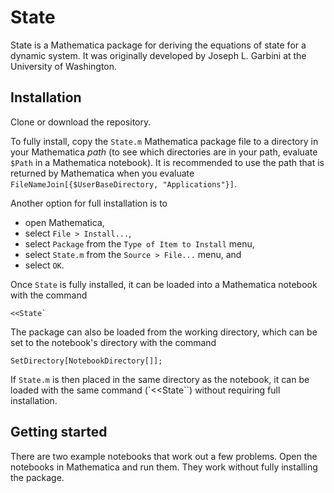 # State
State is a Mathematica package for deriving the equations of state for a dynamic system. It was originally developed by Joseph L. Garbini at the University of Washington.

## Installation
Clone or download the repository. 

To fully install, copy the `State.m` Mathematica package file to a directory in your Mathematica *path* (to see which directories are in your path, evaluate `$Path` in a Mathematica notebook). It is recommended to use the path that is returned by Mathematica when you evaluate `FileNameJoin[{$UserBaseDirectory, "Applications"}]`.

Another option for full installation is to 

- open Mathematica, 
- select `File > Install...`, 
- select `Package` from the `Type of Item to Install` menu,
- select `State.m` from the `Source > File...` menu, and
- select `OK`.

Once `State` is fully installed, it can be loaded into a Mathematica notebook with the command

    <<State`

The package can also be loaded from the working directory, which can be set to the notebook's directory with the command

    SetDirectory[NotebookDirectory[]];

If `State.m` is then placed in the same directory as the notebook, it can be loaded with the same command (`<<State``) without requiring full installation.

## Getting started
There are two example notebooks that work out a few problems. Open the notebooks in Mathematica and run them. They work without fully installing the package.